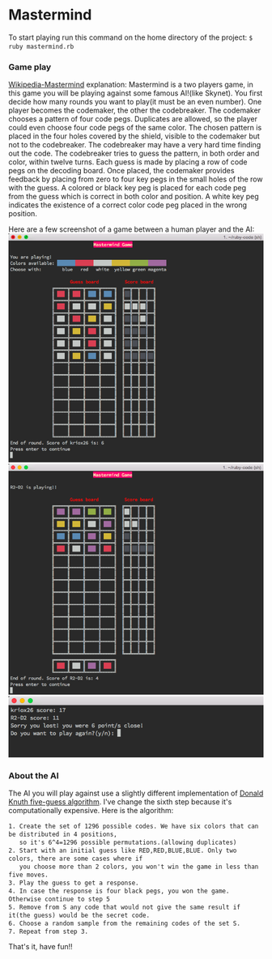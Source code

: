 # Mastermind

To start playing run this command on the home directory of the project: `$ ruby mastermind.rb`

### Game play

[Wikipedia-Mastermind](http://en.wikipedia.org/wiki/Mastermind_%28board_game%29) explanation: Mastermind is a two players game, in this game you will be playing against some famous AI!(like Skynet). You first decide how many rounds you want to play(it must be an even number). One player becomes the codemaker, the other the codebreaker. The codemaker chooses a pattern of four code pegs. Duplicates are allowed, so the player could even choose four code pegs of the same color. The chosen pattern is placed in the four holes covered by the shield, visible to the codemaker but not to the codebreaker. The codebreaker may have a very hard time finding out the code.
The codebreaker tries to guess the pattern, in both order and color, within twelve turns. Each guess is made by placing a row of code 
pegs on the decoding board. Once placed, the codemaker provides feedback by placing from zero to four key pegs in the small holes of 
the row with the guess. A colored or black key peg is placed for each code peg from the guess which is correct in both color and position. 
A white key peg indicates the existence of a correct color code peg placed in the wrong position.

Here are a few screenshot of a game between a human player and the AI:
![human playing](https://github.com/kriox26/odin_project/blob/master/project_oop/mastermind/imgs/human_playing.png)
![ai playing](https://github.com/kriox26/odin_project/blob/master/project_oop/mastermind/imgs/ai_playing.png)
![end of the game](https://github.com/kriox26/odin_project/blob/master/project_oop/mastermind/imgs/end_of_game.png)


### About the AI

The AI you will play against use a slightly different implementation of [Donald Knuth five-guess algorithm](http://en.wikipedia.org/wiki/Mastermind_%28board_game%29#Five-guess_algorithm).
I've change the sixth step because it's computationally expensive. Here is the algorithm: 
```
1. Create the set of 1296 possible codes. We have six colors that can be distributed in 4 positions, 
   so it's 6^4=1296 possible permutations.(allowing duplicates)
2. Start with an initial guess like RED,RED,BLUE,BLUE. Only two colors, there are some cases where if 
   you choose more than 2 colors, you won't win the game in less than five moves.
3. Play the guess to get a response.
4. In case the response is four black pegs, you won the game. Otherwise continue to step 5
5. Remove from S any code that would not give the same result if it(the guess) would be the secret code.
6. Choose a random sample from the remaining codes of the set S.
7. Repeat from step 3.
```

That's it, have fun!!

